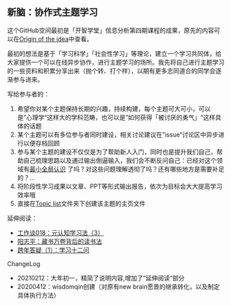 ## 新脑：协作式主题学习

这个GitHub空间最初是「开智学堂」信息分析第四期课程的成果，原先的内容可以在[Origin of the idea](https://github.com/wisdomqin/base-of-new-brain/tree/master/Origin%20of%20the%20idea)中查看。

最初的想法是基于「学习科学」「社会性学习」等理论，建立一个学习共同体，给大家提供一个可以在线异步协作，进行主题学习的场所。我先将自己进行主题学习的一些资料和积累分享出来（抛个转、打个样），以期有更多志同道合的同学会逐渐参与进来。

写给参与者的：

1. 希望你对某个主题保持长期的兴趣，持续构建，每个主题可大可小，可以是”心理学“这样大的学科范畴，也可以是”如何获得「被讨厌的勇气」“这样具体的话题
2. 某个主题可以有多位参与者同时建设，相关讨论建议在”issue“讨论区中异步进行以便存档回顾
3. 参与某个主题的建设不仅仅是为了帮助新人入门，同时也是提升我们自己，帮助自己梳理思路以及通过输出倒逼输入，我们会不断反问自己：已经对这个领域有[最小全局认识](https://mp.weixin.qq.com/s/G7DqOq3Vuq_o2GZ1wtdP7A) 了吗？对这些问题理解透彻了吗？还有哪些地方是需要补足的？...
4. 将阶段性学习成果以文章、PPT等形式输出报告，依次为目标会大大提高学习效率哦
5. 直接在[Topic list](https://github.com/wisdomqin/base-of-new-brain/tree/master/Toptic%20list)文件夹下创建该主题的主页文件

延伸阅读：
- [工作谈018：元认知学习法（3）](https://mp.weixin.qq.com/s/G7DqOq3Vuq_o2GZ1wtdP7A) 
- [阳志平：藏书万卷背后的读书法](https://mp.weixin.qq.com/s/N8oXkXIbLdsq-NSpq6R4aA)
- [跨年答疑（1）：学习十二问](https://mp.weixin.qq.com/s/nr7oCd_aFj2JdfYutcZ-YQ)

ChangeLog

- 20210212：大年初一，精简了说明内容,增加了”延伸阅读“部分
- 20200412：wisdomqin创建（对原有new brain愿景的继承转化，以及制定具体执行方法）


